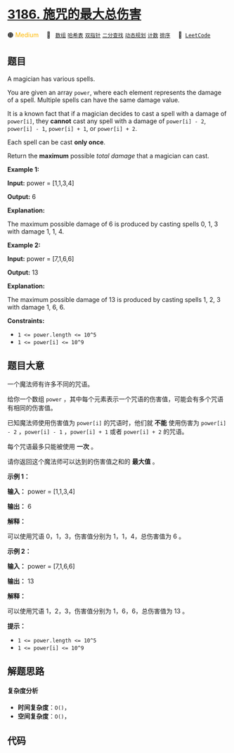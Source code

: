 # [3186. 施咒的最大总伤害](https://leetcode.com/problems/maximum-total-damage-with-spell-casting)

🟠 <font color=#ffb800>Medium</font>&emsp; 🔖&ensp; [`数组`](/outline/tag/array.md) [`哈希表`](/outline/tag/hash-table.md) [`双指针`](/outline/tag/two-pointers.md) [`二分查找`](/outline/tag/binary-search.md) [`动态规划`](/outline/tag/dynamic-programming.md) [`计数`](/outline/tag/counting.md) [`排序`](/outline/tag/sorting.md)&emsp; 🔗&ensp;[`LeetCode`](https://leetcode.com/problems/maximum-total-damage-with-spell-casting)

## 题目

A magician has various spells.

You are given an array `power`, where each element represents the damage of a
spell. Multiple spells can have the same damage value.

It is a known fact that if a magician decides to cast a spell with a damage of
`power[i]`, they **cannot** cast any spell with a damage of `power[i] - 2`,
`power[i] - 1`, `power[i] + 1`, or `power[i] + 2`.

Each spell can be cast **only once**.

Return the **maximum** possible _total damage_ that a magician can cast.



**Example 1:**

**Input:** power = [1,1,3,4]

**Output:** 6

**Explanation:**

The maximum possible damage of 6 is produced by casting spells 0, 1, 3 with
damage 1, 1, 4.

**Example 2:**

**Input:** power = [7,1,6,6]

**Output:** 13

**Explanation:**

The maximum possible damage of 13 is produced by casting spells 1, 2, 3 with
damage 1, 6, 6.



**Constraints:**

  * `1 <= power.length <= 10^5`
  * `1 <= power[i] <= 10^9`


## 题目大意

一个魔法师有许多不同的咒语。

给你一个数组 `power` ，其中每个元素表示一个咒语的伤害值，可能会有多个咒语有相同的伤害值。

已知魔法师使用伤害值为 `power[i]` 的咒语时，他们就 **不能**  使用伤害为 `power[i] - 2` ，`power[i] - 1`
，`power[i] + 1` 或者 `power[i] + 2` 的咒语。

每个咒语最多只能被使用 **一次**  。

请你返回这个魔法师可以达到的伤害值之和的 **最大值**  。



**示例 1：**

**输入：** power = [1,1,3,4]

**输出：** 6

**解释：**

可以使用咒语 0，1，3，伤害值分别为 1，1，4，总伤害值为 6 。

**示例 2：**

**输入：** power = [7,1,6,6]

**输出：** 13

**解释：**

可以使用咒语 1，2，3，伤害值分别为 1，6，6，总伤害值为 13 。



**提示：**

  * `1 <= power.length <= 10^5`
  * `1 <= power[i] <= 10^9`


## 解题思路

#### 复杂度分析

- **时间复杂度**：`O()`，
- **空间复杂度**：`O()`，

## 代码

```javascript

```